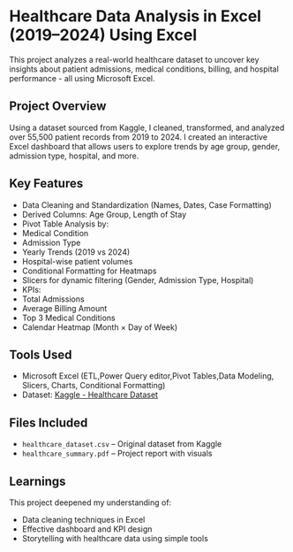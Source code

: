 
#  Healthcare Data Analysis in Excel (2019–2024) Using Excel

This project analyzes a real-world healthcare dataset to uncover key insights about patient admissions, medical conditions, billing, and hospital performance - all using Microsoft Excel.

##  Project Overview

Using a dataset sourced from Kaggle, I cleaned, transformed, and analyzed over 55,500 patient records from 2019 to 2024. I created an interactive Excel dashboard that allows users to explore trends by age group, gender, admission type, hospital, and more.

##  Key Features

-  Data Cleaning and Standardization (Names, Dates, Case Formatting)
-  Derived Columns: Age Group, Length of Stay
-  Pivot Table Analysis by:
  - Medical Condition
  - Admission Type
  - Yearly Trends (2019 vs 2024)
  - Hospital-wise patient volumes
-  Conditional Formatting for Heatmaps
-  Slicers for dynamic filtering (Gender, Admission Type, Hospital)
-  KPIs:
  - Total Admissions
  - Average Billing Amount
  - Top 3 Medical Conditions
  - Calendar Heatmap (Month × Day of Week)

##  Tools Used

- Microsoft Excel (ETL,Power Query editor,Pivot Tables,Data Modeling, Slicers, Charts, Conditional Formatting)
- Dataset: [Kaggle - Healthcare Dataset](https://www.kaggle.com/datasets/prasad22/healthcare-dataset)

##  Files Included

- `healthcare_dataset.csv` – Original dataset from Kaggle
- `healthcare_summary.pdf` – Project report with visuals

##  Learnings

This project deepened my understanding of:
- Data cleaning techniques in Excel
- Effective dashboard and KPI design
- Storytelling with healthcare data using simple tools
